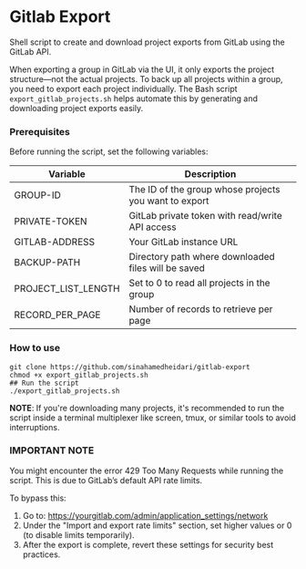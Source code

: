 # Gitlab Export
Shell script to create and download project exports from GitLab using the GitLab API.

When exporting a group in GitLab via the UI, it only exports the project structure—not the actual projects. To back up all projects within a group, you need to export each project individually. The Bash script `export_gitlab_projects.sh` helps automate this by generating and downloading project exports easily.

### Prerequisites
Before running the script, set the following variables:

| Variable | Description|
| --- | --- |
|GROUP-ID | The ID of the group whose projects you want to export |
|PRIVATE-TOKEN | GitLab private token with read/write API access |
|GITLAB-ADDRESS | Your GitLab instance URL |
|BACKUP-PATH | Directory path where downloaded files will be saved |
|PROJECT_LIST_LENGTH | Set to 0 to read all projects in the group |
|RECORD_PER_PAGE | Number of records to retrieve per page |

### How to use
```
git clone https://github.com/sinahamedheidari/gitlab-export
chmod +x export_gitlab_projects.sh
## Run the script
./export_gitlab_projects.sh
```
**NOTE**: If you're downloading many projects, it's recommended to run the script inside a terminal multiplexer like screen, tmux, or similar tools to avoid interruptions.

### IMPORTANT NOTE
You might encounter the error 429 Too Many Requests while running the script. This is due to GitLab’s default API rate limits.

To bypass this:

   1. Go to: https://yourgitlab.com/admin/application_settings/network
   2. Under the "Import and export rate limits" section, set higher values or 0 (to disable limits temporarily).
   3. After the export is complete, revert these settings for security best practices.
